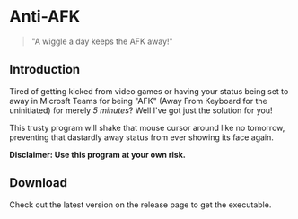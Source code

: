 # Anti-AFK
> "A wiggle a day keeps the AFK away!"

## Introduction
Tired of getting kicked from video games or having your status being set to away in Microsft Teams for being "AFK" (Away From Keyboard for the uninitiated) for merely _5 minutes_? Well I've got just the solution for you!

This trusty program will shake that mouse cursor around like no tomorrow, preventing that dastardly away status from ever showing its face again.

**Disclaimer: Use this program at your own risk.**

## Download
Check out the latest version on the release page to get the executable.
